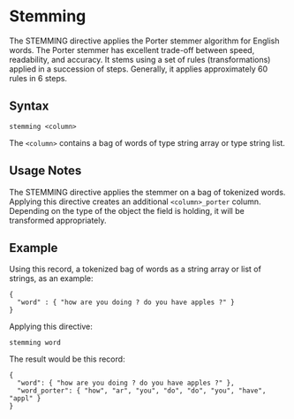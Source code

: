 # Stemming

The STEMMING directive applies the Porter stemmer algorithm for English words. The
Porter stemmer has excellent trade-off between speed, readability, and accuracy. It stems
using a set of rules (transformations) applied in a succession of steps. Generally, it
applies approximately 60 rules in 6 steps.


## Syntax

```
stemming <column>
```

The `<column>` contains a bag of words of type string array or type string list.


## Usage Notes

The STEMMING directive applies the stemmer on a bag of tokenized words. Applying this
directive creates an additional `<column>_porter` column. Depending on the type of the
object the field is holding, it will be transformed appropriately.


## Example

Using this record, a tokenized bag of words as a string array or list of strings, as an
example:
```
{
  "word" : { "how are you doing ? do you have apples ?" }
}
```

Applying this directive:
```
stemming word
```

The result would be this record:
```
{
  "word": { "how are you doing ? do you have apples ?" },
  "word_porter": { "how", "ar", "you", "do", "do", "you", "have", "appl" }
}
```
